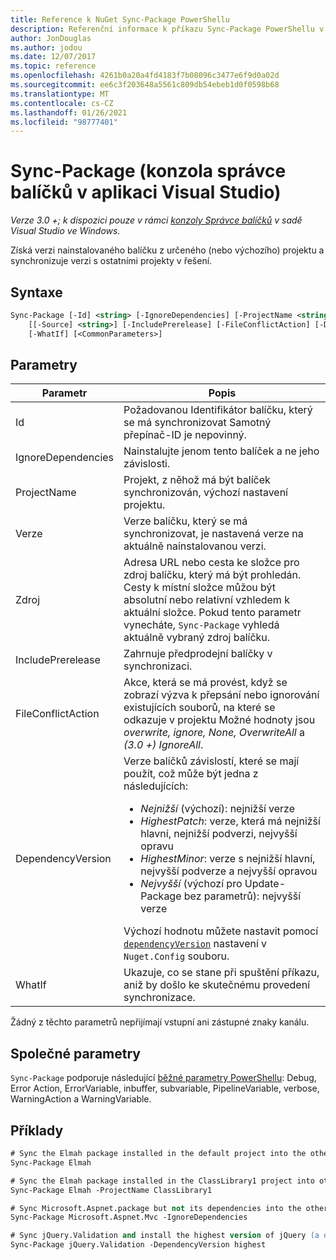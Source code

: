 ```yaml
---
title: Reference k NuGet Sync-Package PowerShellu
description: Referenční informace k příkazu Sync-Package PowerShellu v konzole správce balíčků NuGet v aplikaci Visual Studio.
author: JonDouglas
ms.author: jodou
ms.date: 12/07/2017
ms.topic: reference
ms.openlocfilehash: 4261b0a20a4fd4183f7b08096c3477e6f9d0a02d
ms.sourcegitcommit: ee6c3f203648a5561c809db54ebeb1d0f0598b68
ms.translationtype: MT
ms.contentlocale: cs-CZ
ms.lasthandoff: 01/26/2021
ms.locfileid: "98777401"
---
```

# <a name="sync-package-package-manager-console-in-visual-studio"></a>Sync-Package (konzola správce balíčků v aplikaci Visual Studio)

*Verze 3.0 +; k dispozici pouze v rámci [konzoly Správce balíčků](../../consume-packages/install-use-packages-powershell.md) v sadě Visual Studio ve Windows.*

Získá verzi nainstalovaného balíčku z určeného (nebo výchozího) projektu a synchronizuje verzi s ostatními projekty v řešení.

## <a name="syntax"></a>Syntaxe

```ps
Sync-Package [-Id] <string> [-IgnoreDependencies] [-ProjectName <string>] [[-Version] <string>]
    [[-Source] <string>] [-IncludePrerelease] [-FileConflictAction] [-DependencyVersion]
    [-WhatIf] [<CommonParameters>]
```

## <a name="parameters"></a>Parametry

| Parametr | Popis |
| --- | --- |
| Id | Požadovanou Identifikátor balíčku, který se má synchronizovat Samotný přepínač-ID je nepovinný. |
| IgnoreDependencies | Nainstalujte jenom tento balíček a ne jeho závislosti. |
| ProjectName | Projekt, z něhož má být balíček synchronizován, výchozí nastavení projektu. |
| Verze | Verze balíčku, který se má synchronizovat, je nastavená verze na aktuálně nainstalovanou verzi. |
| Zdroj | Adresa URL nebo cesta ke složce pro zdroj balíčku, který má být prohledán. Cesty k místní složce můžou být absolutní nebo relativní vzhledem k aktuální složce. Pokud tento parametr vynecháte, `Sync-Package` vyhledá aktuálně vybraný zdroj balíčku. |
| IncludePrerelease | Zahrnuje předprodejní balíčky v synchronizaci. |
| FileConflictAction | Akce, která se má provést, když se zobrazí výzva k přepsání nebo ignorování existujících souborů, na které se odkazuje v projektu Možné hodnoty jsou *overwrite, ignore, None, OverwriteAll* a *(3.0 +)* *IgnoreAll*. |
| DependencyVersion | Verze balíčků závislostí, které se mají použít, což může být jedna z následujících:<br/><ul><li>*Nejnižší* (výchozí): nejnižší verze</li><li>*HighestPatch*: verze, která má nejnižší hlavní, nejnižší podverzi, nejvyšší opravu</li><li>*HighestMinor*: verze s nejnižší hlavní, nejvyšší podverze a nejvyšší opravou</li><li>*Nejvyšší* (výchozí pro Update-Package bez parametrů): nejvyšší verze</li></ul>Výchozí hodnotu můžete nastavit pomocí [`dependencyVersion`](../nuget-config-file.md#config-section) nastavení v `Nuget.Config` souboru. |
| WhatIf | Ukazuje, co se stane při spuštění příkazu, aniž by došlo ke skutečnému provedení synchronizace. |

Žádný z těchto parametrů nepřijímají vstupní ani zástupné znaky kanálu.

## <a name="common-parameters"></a>Společné parametry

`Sync-Package` podporuje následující [běžné parametry PowerShellu](/powershell/module/microsoft.powershell.core/about/about_commonparameters): Debug, Error Action, ErrorVariable, inbuffer, subvariable, PipelineVariable, verbose, WarningAction a WarningVariable.

## <a name="examples"></a>Příklady

```ps
# Sync the Elmah package installed in the default project into the other projects in the solution
Sync-Package Elmah

# Sync the Elmah package installed in the ClassLibrary1 project into other projects in the solution
Sync-Package Elmah -ProjectName ClassLibrary1

# Sync Microsoft.Aspnet.package but not its dependencies into the other projects in the solution
Sync-Package Microsoft.Aspnet.Mvc -IgnoreDependencies

# Sync jQuery.Validation and install the highest version of jQuery (a dependency) from the package source    
Sync-Package jQuery.Validation -DependencyVersion highest
```